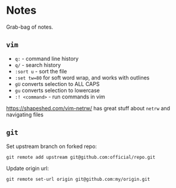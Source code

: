 # Notes

Grab-bag of notes.

## `vim`

- `q:` - command line history
- `q/` - search history
- `:sort u` - sort the file
- `:set tw=80` for soft word wrap, and works with outlines
- `gU` converts selection to ALL CAPS
- `gu` converts selection to lowercase
- `:! <command>` - run commands in vim

https://shapeshed.com/vim-netrw/ has great stuff about `netrw` and navigating
files

## `git`

Set upstream branch on forked repo:

```
git remote add upstream git@github.com:official/repo.git
```

Update origin url:

```
git remote set-url origin git@github.com:my/origin.git
```
